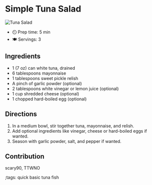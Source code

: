 # Simple Tuna Salad

![Tuna Salad](pix/tuna-salad.webp)

- ⏲️ Prep time: 5 min
- 🍽️ Servings: 3

## Ingredients 

- 1 (7 oz) can white tuna, drained
- 6 tablespoons mayonnaise 
- 1 tablespoons sweet pickle relish
- A pinch of garlic powder (optional)
- 2 tablespoons white vinegar or lemon juice (optional)
- 1 cup shredded cheese (optional)
- 1 chopped hard-boiled egg (optional)

## Directions

1. In a medium bowl, stir together tuna, mayonnaise, and relish.
2. Add optional ingredients like vinegar, cheese or hard-boiled eggs if wanted.
3. Season with garlic powder, salt, and pepper if wanted.

## Contribution

scary90, TTWNO

;tags: quick basic tuna fish
